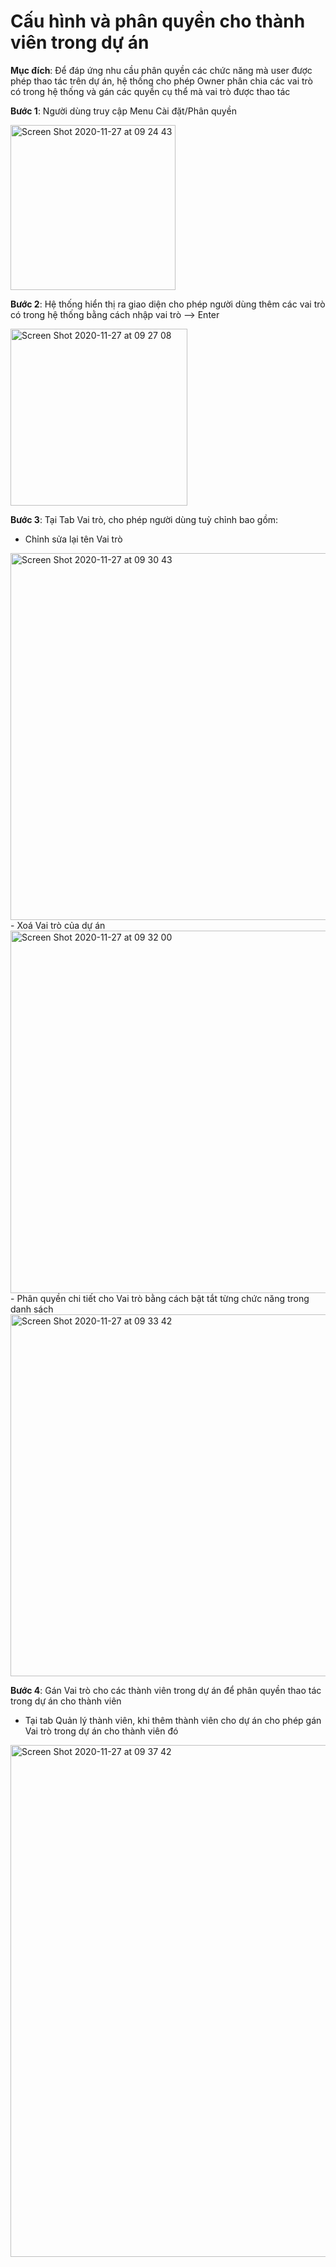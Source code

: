 # Cấu hình và phân quyền cho thành viên trong dự án

**Mục đích**: Để đáp ứng nhu cầu phân quyền các chức năng mà user được phép thao tác trên dự án, hệ thống cho phép Owner phân chia các vai trò có trong hệ thống và gán các quyền cụ thể mà vai trò được thao tác

**Bước 1**: Người dùng truy cập Menu Cài đặt/Phân quyền

<img width="264" alt="Screen Shot 2020-11-27 at 09 24 43" src="https://user-images.githubusercontent.com/73808891/100403829-76b71300-3092-11eb-977d-350eca65d0a3.png">

**Bước 2**: Hệ thống hiển thị ra giao diện cho phép người dùng thêm các vai trò có trong hệ thống bằng cách nhập vai trò --> Enter

 <img width="283" alt="Screen Shot 2020-11-27 at 09 27 08" src="https://user-images.githubusercontent.com/73808891/100403967-d1506f00-3092-11eb-86c2-0b4ff619e6c6.png">
 
**Bước 3**: Tại Tab Vai trò, cho phép người dùng tuỳ chỉnh bao gồm:

- Chỉnh sửa lại tên Vai trò 
<img width="587" alt="Screen Shot 2020-11-27 at 09 30 43" src="https://user-images.githubusercontent.com/73808891/100404166-4cb22080-3093-11eb-9416-836d0763b640.png">
- Xoá Vai trò của dự án
<img width="580" alt="Screen Shot 2020-11-27 at 09 32 00" src="https://user-images.githubusercontent.com/73808891/100404223-7703de00-3093-11eb-8493-a60ca480ac59.png">
- Phân quyền chi tiết cho Vai trò bằng cách bật tắt từng chức năng trong danh sách
<img width="579" alt="Screen Shot 2020-11-27 at 09 33 42" src="https://user-images.githubusercontent.com/73808891/100404313-af0b2100-3093-11eb-8d0f-8462c8c68656.png">

**Bước 4**: Gán Vai trò cho các thành viên trong dự án để phân quyền thao tác trong dự án cho thành viên

- Tại tab  Quản lý thành viên, khi thêm thành viên cho dự án cho phép gán Vai trò trong dự án cho thành viên đó

<img width="819" alt="Screen Shot 2020-11-27 at 09 37 42" src="https://user-images.githubusercontent.com/73808891/100404563-453f4700-3094-11eb-84e2-6395b4edf619.png">
